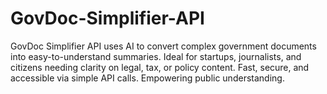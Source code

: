 # GovDoc-Simplifier-API
GovDoc Simplifier API uses AI to convert complex government documents into easy-to-understand summaries. Ideal for startups, journalists, and citizens needing clarity on legal, tax, or policy content. Fast, secure, and accessible via simple API calls. Empowering public understanding.
